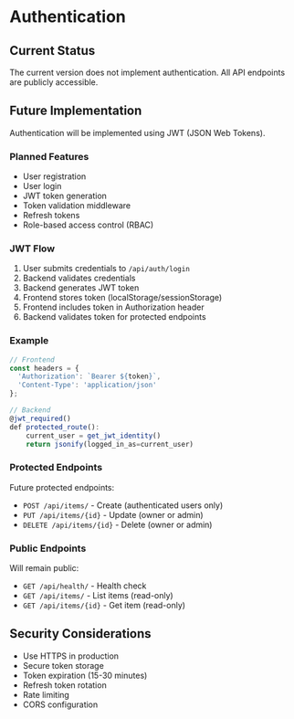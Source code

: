# Authentication

## Current Status

The current version does not implement authentication. All API endpoints are publicly accessible.

## Future Implementation

Authentication will be implemented using JWT (JSON Web Tokens).

### Planned Features

- User registration
- User login
- JWT token generation
- Token validation middleware
- Refresh tokens
- Role-based access control (RBAC)

### JWT Flow

1. User submits credentials to `/api/auth/login`
2. Backend validates credentials
3. Backend generates JWT token
4. Frontend stores token (localStorage/sessionStorage)
5. Frontend includes token in Authorization header
6. Backend validates token for protected endpoints

### Example

```typescript
// Frontend
const headers = {
  'Authorization': `Bearer ${token}`,
  'Content-Type': 'application/json'
};

// Backend
@jwt_required()
def protected_route():
    current_user = get_jwt_identity()
    return jsonify(logged_in_as=current_user)
```

### Protected Endpoints

Future protected endpoints:
- `POST /api/items/` - Create (authenticated users only)
- `PUT /api/items/{id}` - Update (owner or admin)
- `DELETE /api/items/{id}` - Delete (owner or admin)

### Public Endpoints

Will remain public:
- `GET /api/health/` - Health check
- `GET /api/items/` - List items (read-only)
- `GET /api/items/{id}` - Get item (read-only)

## Security Considerations

- Use HTTPS in production
- Secure token storage
- Token expiration (15-30 minutes)
- Refresh token rotation
- Rate limiting
- CORS configuration
